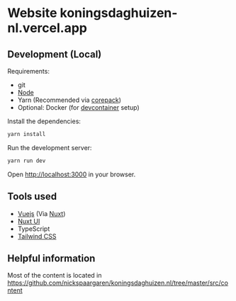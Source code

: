 # Website koningsdaghuizen-nl.vercel.app

## Development (Local)

Requirements:

- git
- [Node](https://nodejs.org)
- Yarn (Recommended via [corepack](https://github.com/nodejs/corepack))
- Optional: Docker (for [devcontainer](https://code.visualstudio.com/docs/devcontainers/containers) setup)

Install the dependencies:

```bash
yarn install
```

Run the development server:

```bash
yarn run dev
```

Open [http://localhost:3000](http://localhost:3000) in your browser.

## Tools used

- [Vuejs](https://vuejs.org) (Via [Nuxt](https://nuxt.com))
- [Nuxt UI](https://ui.nuxt.com)
- TypeScript
- [Tailwind CSS](https://tailwindcss.com)

## Helpful information

Most of the content is located in https://github.com/nickspaargaren/koningsdaghuizen.nl/tree/master/src/content
